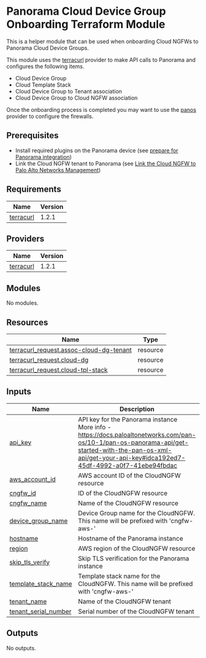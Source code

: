 # Panorama Cloud Device Group Onboarding Terraform Module

This is a helper module that can be used when onboarding Cloud NGFWs to Panorama Cloud Device Groups.

This module uses the [terracurl](https://github.com/michaelcontento/terraform-provider-terracurl) provider to make API calls to Panorama and configures the following items.

- Cloud Device Group
- Cloud Template Stack
- Cloud Device Group to Tenant association
- Cloud Device Group to Cloud NGFW association

Once the onboarding process is completed you may want to use the [panos](https://registry.terraform.io/providers/PaloAltoNetworks/panos/latest) provider to configure the firewalls.

## Prerequisites

- Install required plugins on the Panorama device (see [prepare for Panorama integration](https://docs.paloaltonetworks.com/cloud-ngfw/aws/cloud-ngfw-on-aws/panorama-integration-overview/cloud-ngfw-aws-panorama-integration/prepare-for-panorama-integration))
- Link the Cloud NGFW tenant to Panorama (see [Link the Cloud NGFW to Palo Alto Networks Management](https://docs.paloaltonetworks.com/cloud-ngfw/aws/cloud-ngfw-on-aws/panorama-integration-overview/cloud-ngfw-aws-panorama-integration/link-cngfw-to-panorama))

<!-- BEGIN_TF_DOCS -->
## Requirements

| Name | Version |
|------|---------|
| <a name="requirement_terracurl"></a> [terracurl](#requirement\_terracurl) | 1.2.1 |

## Providers

| Name | Version |
|------|---------|
| <a name="provider_terracurl"></a> [terracurl](#provider\_terracurl) | 1.2.1 |

## Modules

No modules.

## Resources

| Name | Type |
|------|------|
| [terracurl_request.assoc-cloud-dg-tenant](https://registry.terraform.io/providers/devops-rob/terracurl/1.2.1/docs/resources/request) | resource |
| [terracurl_request.cloud-dg](https://registry.terraform.io/providers/devops-rob/terracurl/1.2.1/docs/resources/request) | resource |
| [terracurl_request.cloud-tpl-stack](https://registry.terraform.io/providers/devops-rob/terracurl/1.2.1/docs/resources/request) | resource |

## Inputs

| Name | Description | Type | Default | Required |
|------|-------------|------|---------|:--------:|
| <a name="input_api_key"></a> [api\_key](#input\_api\_key) | API key for the Panorama instance<br>    More info - https://docs.paloaltonetworks.com/pan-os/10-1/pan-os-panorama-api/get-started-with-the-pan-os-xml-api/get-your-api-key#idca192ed7-45df-4992-a0f7-41ebe94fbdac | `string` | n/a | yes |
| <a name="input_aws_account_id"></a> [aws\_account\_id](#input\_aws\_account\_id) | AWS account ID of the CloudNGFW resource | `string` | n/a | yes |
| <a name="input_cngfw_id"></a> [cngfw\_id](#input\_cngfw\_id) | ID of the CloudNGFW resource | `string` | n/a | yes |
| <a name="input_cngfw_name"></a> [cngfw\_name](#input\_cngfw\_name) | Name of the CloudNGFW resource | `string` | n/a | yes |
| <a name="input_device_group_name"></a> [device\_group\_name](#input\_device\_group\_name) | Device Group name for the CloudNGFW. This name will be prefixed with 'cngfw-aws-' | `string` | n/a | yes |
| <a name="input_hostname"></a> [hostname](#input\_hostname) | Hostname of the Panorama instance | `string` | n/a | yes |
| <a name="input_region"></a> [region](#input\_region) | AWS region of the CloudNGFW resource | `string` | n/a | yes |
| <a name="input_skip_tls_verify"></a> [skip\_tls\_verify](#input\_skip\_tls\_verify) | Skip TLS verification for the Panorama instance | `bool` | `true` | no |
| <a name="input_template_stack_name"></a> [template\_stack\_name](#input\_template\_stack\_name) | Template stack name for the CloudNGFW. This name will be prefixed with 'cngfw-aws-' | `string` | n/a | yes |
| <a name="input_tenant_name"></a> [tenant\_name](#input\_tenant\_name) | Name of the CloudNGFW tenant | `string` | n/a | yes |
| <a name="input_tenant_serial_number"></a> [tenant\_serial\_number](#input\_tenant\_serial\_number) | Serial number of the CloudNGFW tenant | `string` | n/a | yes |

## Outputs

No outputs.
<!-- END_TF_DOCS -->